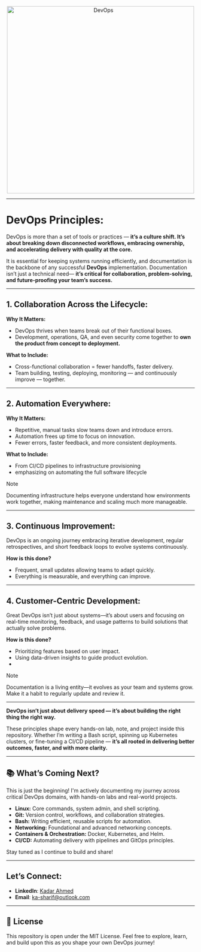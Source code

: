 <div align="center">
<img width="500" alt="DevOps" src="https://media.licdn.com/dms/image/v2/D4E22AQFOSQNm9Qoeuw/feedshare-shrink_1280/B4EZaS79N5HMAk-/0/1746221917244?e=1750291200&v=beta&t=tZRUvuyKgpJRJVjcFN6w7YHVtFTLuNAMgFv1PTiJ-x4" />
</div>


---

# DevOps Principles:
DevOps is more than a set of tools or practices — **it’s a culture shift. It’s about breaking down disconnected workflows, embracing ownership, and accelerating delivery with quality at the core.** 

It is essential for keeping systems running efficiently, and documentation is the backbone of any successful **DevOps** implementation. Documentation isn’t just a technical need— **it’s critical for collaboration, problem-solving, and future-proofing your team’s success.**

---

## 1. Collaboration Across the Lifecycle:

**Why It Matters:**  
 - DevOps thrives when teams break out of their functional boxes.
 - Development, operations, QA, and even security come together to **own the product from concept to deployment.**

 **What to Include:**
 - Cross-functional collaboration = fewer handoffs, faster delivery.
 - Team building, testing, deploying, monitoring — and continuously improve — together.

---

## 2. Automation Everywhere:

**Why It Matters:** 
 - Repetitive, manual tasks slow teams down and introduce errors.
 - Automation frees up time to focus on innovation.
 - Fewer errors, faster feedback, and more consistent deployments.

**What to Include:**
 - From CI/CD pipelines to infrastructure provisioning
 - emphasizing on automating the full software lifecycle

> [!NOTE]
> Documenting infrastructure helps everyone understand how environments work together, making maintenance and scaling much more manageable.

---

## 3. Continuous Improvement:
DevOps is an ongoing journey embracing iterative development, regular retrospectives, and short feedback loops to evolve systems continuously.

**How is this done?**
 - Frequent, small updates allowing teams to adapt quickly.
 - Everything is measurable, and everything can improve.

---

## 4. Customer-Centric Development:
Great DevOps isn’t just about systems—it’s about users and focusing on real-time monitoring, feedback, and usage patterns to build solutions that actually solve problems.

**How is this done?**
 - Prioritizing features based on user impact.
 - Using data-driven insights to guide product evolution.
 - 
> [!NOTE]
> Documentation is a living entity—it evolves as your team and systems grow. Make it a habit to regularly update and review it.

--- 

**DevOps isn’t just about delivery speed — it’s about building the right thing the right way.**

These principles shape every hands-on lab, note, and project inside this repository. Whether I’m writing a Bash script, spinning up Kubernetes clusters, or fine-tuning a CI/CD pipeline — **it’s all rooted in delivering better outcomes, faster, and with more clarity.**

---

## 📚 What’s Coming Next?
This is just the beginning! I'm actively documenting my journey across critical DevOps domains, with hands-on labs and real-world projects.


- **Linux:** Core commands, system admin, and shell scripting.
- **Git:** Version control, workflows, and collaboration strategies.
- **Bash:** Writing efficient, reusable scripts for automation.
- **Networking:** Foundational and advanced networking concepts.
- **Containers & Orchestration:** Docker, Kubernetes, and Helm.
- **CI/CD:** Automating delivery with pipelines and GitOps principles.

Stay tuned as I continue to build and share!

---

## Let’s Connect:
- **LinkedIn**: [Kadar Ahmed](www.linkedin.com/in/ks-ahmed)
- **Email**: ka-sharif@outlook.com

---

## 📝 License
This repository is open under the MIT License. Feel free to explore, learn, and build upon this as you shape your own DevOps journey!

